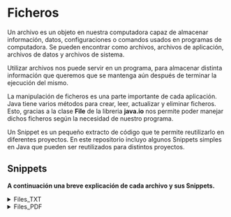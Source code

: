 # Ficheros

Un archivo es un objeto en nuestra computadora capaz de almacenar información, datos, configuraciones o comandos usados en programas de computadora. Se pueden encontrar como archivos, archivos de aplicación, archivos de datos y archivos de sistema. 

Utilizar archivos nos puede servir en un programa, para almacenar distinta información que queremos que se mantenga aún después de terminar la ejecución del mismo.

La manipulación de ficheros es una parte importante de cada aplicación. Java tiene varios métodos para crear, leer, actualizar y eliminar ficheros. Esto, gracias a la clase <b>File</b> de la libreria <b>java.io</b> nos permite poder manejar dichos ficheros según la necesidad de nuestro programa.

Un Snippet es un pequeño extracto de código que te permite reutilizarlo en diferentes proyectos. En este repositorio incluyo algunos Snippets simples en Java que pueden ser reutilizados para distintos proyectos.


## Snippets

<b>A continuación una breve explicación de cada archivo y sus Snippets.</b><br>
<details>
<summary>
    Files_TXT
</summary>
<br>
Este archivo, cuenta con distintos métodos para manipular archivos de texto (.txt) desde crear, eliminar, modificar, leer y agregar contenido.
  Para poder utilizar estos métodos, es necesario importar las librerias:
  
  ```
  import java.io.BufferedReader;
  import java.io.BufferedWriter;
  import java.io.File;
  import java.io.FileReader;
  import java.io.FileWriter;
  ```
  
  Y cada método recibe parametros específicados entre los comentarios.
</details>


<details>
<summary>
    Files_PDF
</summary>
<br>
En Construcción.
</details>
